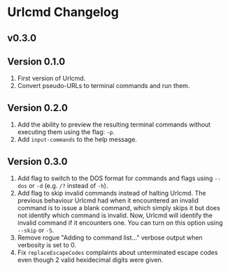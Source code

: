 # Urlcmd Changelog
## v0.3.0

## Version 0.1.0

1. First version of Urlcmd.
2. Convert pseudo-URLs to terminal commands and run them.

## Version 0.2.0

1. Add the ability to preview the resulting terminal commands without
executing them using the flag: `-p`.
2. Add `input-commands` to the help message.

## Version 0.3.0

1. Add flag to switch to the DOS format for commands and flags using `--dos`
or `-d` (e.g. `/?` instead of `-h`).
2. Add flag to skip invalid commands instead of halting Urlcmd. The previous
behaviour Urlcmd had when it encountered an invalid command is to issue
a blank command, which simply skips it but does not identify which
command is invalid. Now, Urlcmd will identify the invalid command if it
encounters one. You can turn on this option using `--skip` or `-S`.
3. Remove rogue "Adding to command list..." verbose output when verbosity
is set to 0.
4. Fix `replaceEscapeCodes` complaints about unterminated escape codes
even though 2 valid hexidecimal digits were given.
